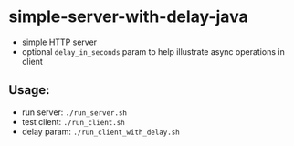
simple-server-with-delay-java
=========

* simple HTTP server
* optional `delay_in_seconds` param to help illustrate async operations in client

Usage:
---------

* run server: `./run_server.sh`
* test client: `./run_client.sh`
* delay param: `./run_client_with_delay.sh`
